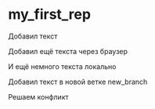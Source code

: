 ﻿# my_first_rep

Добавил текст

Добавил ещё текста через браузер

И ещё немного текста локально

Добавил текст в новой ветке new_branch

Решаем конфликт

